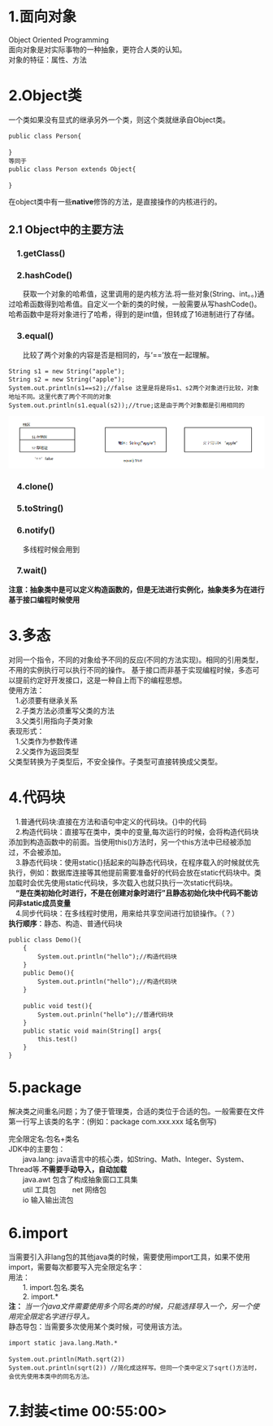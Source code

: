 # 1.面向对象
Object Oriented Programming  
面向对象是对实际事物的一种抽象，更符合人类的认知。  
对象的特征：属性、方法

# 2.Object类
一个类如果没有显式的继承另外一个类，则这个类就继承自Object类。
```
public class Person{

}
等同于
public class Person extends Object{

}
```
在object类中有一些**native**修饰的方法，是直接操作的内核进行的。
## 2.1 Object中的主要方法
### &emsp;1.getClass()

### &emsp;2.hashCode()
&emsp;&emsp;获取一个对象的哈希值，这里调用的是内核方法.将一些对象(String、int。。)通过哈希函数得到哈希值。自定义一个新的类的时候，一般需要从写hashCode()。
哈希函数中是将对象进行了哈希，得到的是int值，但转成了16进制进行了存储。

### &emsp;3.equal()
&emsp;&emsp;比较了两个对象的内容是否是相同的，与‘==’放在一起理解。
```
String s1 = new String("apple");
String s2 = new String("apple");
System.out.println(s1==s2);//false 这里是将是将s1、s2两个对象进行比较，对象地址不同。这里代表了两个不同的对象
System.out.println(s1.equal(s2));//true;这是由于两个对象都是引用相同的
```
![equal用法](https://github.com/nonoboboq/RebornCode/blob/master/.png/equal.PNG)
 
### &emsp;4.clone()

### &emsp;5.toString()

### &emsp;6.notify()
&emsp;&emsp;多线程时候会用到

### &emsp;7.wait()


**注意：抽象类中是可以定义构造函数的，但是无法进行实例化，抽象类多为在进行基于接口编程时候使用**



# 3.多态
对同一个指令，不同的对象给予不同的反应(不同的方法实现)。相同的引用类型，不用的实例执行可以执行不同的操作。 基于接口而非基于实现编程时候，多态可以提前约定好开发接口，这是一种自上而下的编程思想。  
使用方法：  
 &emsp;1.必须要有继承关系  
 &emsp;2.子类方法必须重写父类的方法  
 &emsp;3.父类引用指向子类对象  
表现形式：  
 &emsp;1.父类作为参数传递  
 &emsp;2.父类作为返回类型  
 父类型转换为子类型后，不安全操作。子类型可直接转换成父类型。

# 4.代码块
&emsp;1.普通代码块:直接在方法和语句中定义的代码块。{}中的代码    
&emsp;2.构造代码块：直接写在类中，类中的变量,每次运行的时候，会将构造代码块添加到构造函数中的前面。当使用this()方法时，另一个this方法中已经被添加过，不会被添加。   
&emsp;3.静态代码块：使用static{}括起来的叫静态代码块，在程序载入的时候就优先执行，例如：数据库连接等其他提前需要准备好的代码会放在static代码块中。类加载时会优先使用static代码块，多次载入也就只执行一次static代码块。  
&emsp;**“是在类初始化时进行，不是在创建对象时进行”且静态初始化块中代码不能访问非static成员变量**  
&emsp;4.同步代码块：在多线程时使用，用来给共享空间进行加锁操作。（？）  
**执行顺序**：静态、构造、普通代码块
```
public class Demo(){
    {
        System.out.println("hello");//构造代码块
    }
    public Demo(){
        System.out.println("hello");//构造代码块
    }

    public void test(){
        System.out.prinln("hello");//普通代码块 
    }
    public static void main(String[] args{
        this.test()
    }
}
```
# 5.package
解决类之间重名问题；为了便于管理类，合适的类位于合适的包。一般需要在文件第一行写上该类的名字：(例如：package com.xxx.xxx 域名倒写)  

完全限定名:包名+类名  
JDK中的主要包：  
&emsp;&emsp;java.lang: java语言中的核心类，如String、Math、Integer、System、Thread等.**不需要手动导入，自动加载**  
&emsp;&emsp;java.awt 包含了构成抽象窗口工具集  
&emsp;&emsp;util 工具包 
&emsp;&emsp;net 网络包  
&emsp;&emsp;io 输入输出流包  
# 6.import
当需要引入非lang包的其他java类的时候，需要使用import工具，如果不使用import，需要每次都要写入完全限定名字：  
用法：  
&emsp;&emsp;1. import.包名.类名  
&emsp;&emsp;2. import.*  
**注：** *当一个java文件需要使用多个同名类的时候，只能选择导入一个，另一个使用完全限定名字进行导入。*  
静态导包：当需要多次使用某个类时候，可使用该方法。  
```
import static java.lang.Math.*

System.out.println(Math.sqrt(2))
System.out.println(sqrt(2)) //简化成这样写。但同一个类中定义了sqrt()方法时，会优先使用本类中的同名方法。

```

# 7.封装<time 00:55:00>


